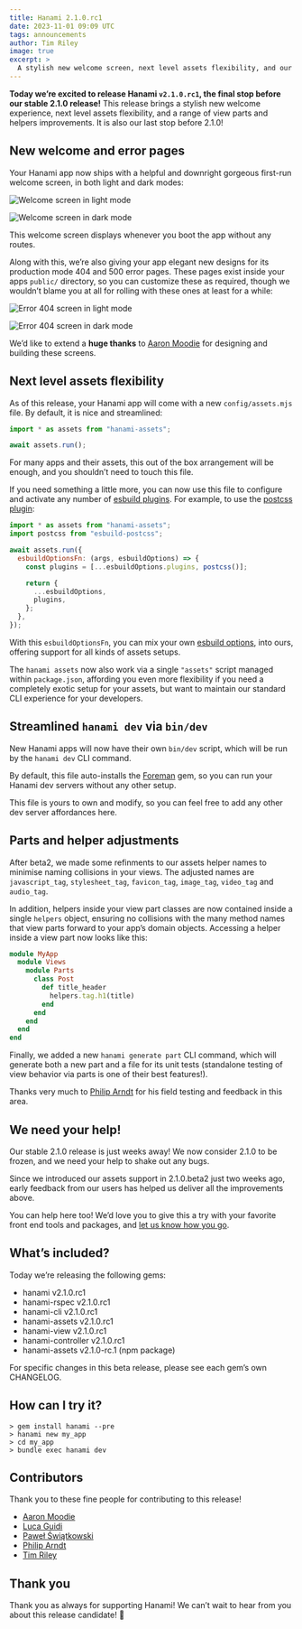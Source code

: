 ```yaml
---
title: Hanami 2.1.0.rc1
date: 2023-11-01 09:09 UTC
tags: announcements
author: Tim Riley
image: true
excerpt: >
  A stylish new welcome screen, next level assets flexibility, and our last stop before 2.1.0!
---
```


**Today we’re excited to release Hanami `v2.1.0.rc1`, the final stop before our stable 2.1.0 release!** This release brings a stylish new welcome experience, next level assets flexibility, and a range of view parts and helpers improvements. It is also our last stop before 2.1.0!

## New welcome and error pages

Your Hanami app now ships with a helpful and downright gorgeous first-run welcome screen, in both light and dark modes:

![Welcome screen in light mode](/blog/2023/11/01/hanami-210rc1/welcome-light.png)

![Welcome screen in dark mode](/blog/2023/11/01/hanami-210rc1/welcome-dark.png)

This welcome screen displays whenever you boot the app without any routes.

Along with this, we’re also giving your app elegant new designs for its production mode 404 and 500 error pages. These pages exist inside your apps `public/` directory, so you can customize these as required, though we wouldn’t blame you at all for rolling with these ones at least for a while:

![Error 404 screen in light mode](/blog/2023/11/01/hanami-210rc1/error-404-light.png)

![Error 404 screen in dark mode](/blog/2023/11/01/hanami-210rc1/error-404-dark.png)

We’d like to extend a **huge thanks** to [Aaron Moodie](https://github.com/aaronmoodie) for designing and building these screens.

## Next level assets flexibility

As of this release, your Hanami app will come with a new `config/assets.mjs` file. By default, it is nice and streamlined:

```js
import * as assets from "hanami-assets";

await assets.run();
```

For many apps and their assets, this out of the box arrangement will be enough, and you shouldn’t need to touch this file.

If you need something a little more, you can now use this file to configure and activate any number of [esbuild plugins](https://github.com/esbuild/community-plugins). For example, to use the [postcss plugin](https://github.com/karolis-sh/esbuild-postcss):

```js
import * as assets from "hanami-assets";
import postcss from "esbuild-postcss";

await assets.run({
  esbuildOptionsFn: (args, esbuildOptions) => {
    const plugins = [...esbuildOptions.plugins, postcss()];

    return {
      ...esbuildOptions,
      plugins,
    };
  },
});
```

With this `esbuildOptionsFn`, you can mix your own [esbuild options](https://esbuild.github.io), into ours, offering support for all kinds of assets setups.

The `hanami assets` now also work via a single `"assets"` script managed within `package.json`, affording you even more flexibility if you need a completely exotic setup for your assets, but want to maintain our standard CLI experience for your developers.

## Streamlined `hanami dev` via `bin/dev`

New Hanami apps will now have their own `bin/dev` script, which will be run by the `hanami dev` CLI command.

By default, this file auto-installs the [Foreman](https://github.com/ddollar/foreman) gem, so you can run your Hanami dev servers without any other setup.

This file is yours to own and modify, so you can feel free to add any other dev server affordances here.

## Parts and helper adjustments

After beta2, we made some refinments to our assets helper names to minimise naming collisions in your views. The adjusted names are `javascript_tag`, `stylesheet_tag`, `favicon_tag`, `image_tag`, `video_tag` and `audio_tag`.

In addition, helpers inside your view part classes are now contained inside a single `helpers` object, ensuring no collisions with the many method names that view parts forward to your app’s domain objects. Accessing a helper inside a view part now looks like this:

```ruby
module MyApp
  module Views
    module Parts
      class Post
        def title_header
          helpers.tag.h1(title)
        end
      end
    end
  end
end
```

Finally, we added a new `hanami generate part` CLI command, which will generate both a new part and a file for its unit tests (standalone testing of view behavior via parts is one of their best features!).

Thanks very much to [Philip Arndt](https://github.com/parndt) for his field testing and feedback in this area.

## We need your help!

Our stable 2.1.0 release is just weeks away! We now consider 2.1.0 to be frozen, and we need your help to shake out any bugs.

Since we introduced our assets support in 2.1.0.beta2 just two weeks ago, early feedback from our users has helped us deliver all the improvements above.

You can help here too! We’d love you to give this a try with your favorite front end tools and packages, and [let us know how you go](https://discourse.hanamirb.org).

## What’s included?

Today we’re releasing the following gems:

- hanami v2.1.0.rc1
- hanami-rspec v2.1.0.rc1
- hanami-cli v2.1.0.rc1
- hanami-assets v2.1.0.rc1
- hanami-view v2.1.0.rc1
- hanami-controller v2.1.0.rc1
- hanami-assets v2.1.0-rc.1 (npm package)

For specific changes in this beta release, please see each gem’s own CHANGELOG.

## How can I try it?

```shell
> gem install hanami --pre
> hanami new my_app
> cd my_app
> bundle exec hanami dev
```

## Contributors

Thank you to these fine people for contributing to this release!

- [Aaron Moodie](https://github.com/aaronmoodie)
- [Luca Guidi](https://github.com/jodosha)
- [Paweł Świątkowski](https://github.com/katafrakt)
- [Philip Arndt](https://github.com/parndt)
- [Tim Riley](https://github.com/timriley)

## Thank you

Thank you as always for supporting Hanami! We can’t wait to hear from you about this release candidate! 🌸
